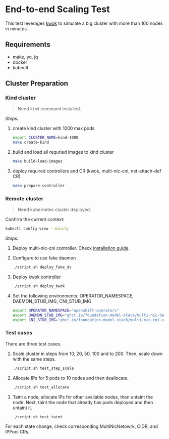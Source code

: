 # End-to-end Scaling Test

This test leverages [kwok](https://github.com/kubernetes-sigs/kwok) to simulate a big cluster with more than 100 nodes in minutes.

## Requirements
- make, yq, jq
- docker
- kubectl

## Cluster Preparation

### Kind cluster
> Need `kind` command installed.

*Steps:*

1. create kind cluster with 1000 max pods

    ```bash
    export CLUSTER_NAME=kind-1000
    make create-kind
    ```

2. build and load all requried images to kind cluster

    ```bash
    make build-load-images
    ```

3. deploy required controllers and CR (kwok, multi-nic-cni, net-attach-def CR)

    ```bash
    make prepare-controller
    ```

### Remote cluster

> Need kubernetes cluster deployed.

Confirm the current context:

```bash
kubectl config view --minify
```

*Steps:*

1. Deploy multi-nic-cni controller. Check [installation guide](https://foundation-model-stack.github.io/multi-nic-cni/user_guide/).

2. Configure to use fake daemon

    ```bash
    ./script.sh deploy_fake_ds
    ```

3. Deploy kwok controller 

    ```bash
    ./script.sh deploy_kwok
    ```

4. Set the following environments: OPERATOR_NAMESPACE, DAEMON_STUB_IMG, CNI_STUB_IMG

    ```bash
    export OPERATOR_NAMESPACE="openshift-operators"
    export DAEMON_STUB_IMG="ghcr.io/foundation-model-stack/multi-nic-daemon-stub:v1.0.3"
    export CNI_STUB_IMG="ghcr.io/foundation-model-stack/multi-nic-cni-stub:v1.0.3"
    ```

### Test cases

There are three test cases.
1. Scale cluster in steps from 10, 20, 50, 100 and to 200. Then, scale down with the same steps.
    ```bash
    ./script.sh test_step_scale
    ```
2. Allocate IPs for 5 pods to 10 nodes and then deallocate.
    ```bash
    ./script.sh test_allocate
    ```
3. Taint a node, allocate IPs for other available nodes, then untaint the node. Next, taint the node that already has pods deployed and then untaint it. 
    ```bash
    ./script.sh test_taint
    ```

For each state change, check corresponding MultiNicNetowrk, CIDR, and IPPool CRs.
